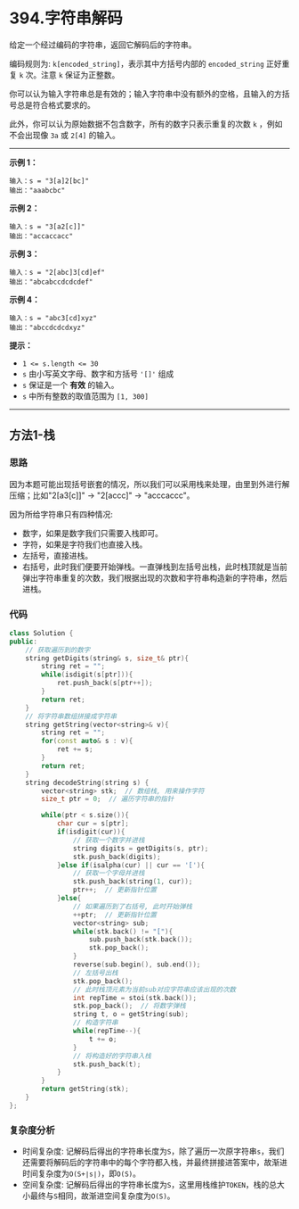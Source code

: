 # 394.字符串解码

给定一个经过编码的字符串，返回它解码后的字符串。

编码规则为: `k[encoded_string]`，表示其中方括号内部的 `encoded_string` 正好重复 `k` 次。注意 `k` 保证为正整数。

你可以认为输入字符串总是有效的；输入字符串中没有额外的空格，且输入的方括号总是符合格式要求的。

此外，你可以认为原始数据不包含数字，所有的数字只表示重复的次数 `k` ，例如不会出现像 `3a` 或 `2[4]` 的输入。

------

**示例 1：**

```
输入：s = "3[a]2[bc]"
输出："aaabcbc"
```

**示例 2：**

```
输入：s = "3[a2[c]]"
输出："accaccacc"
```

**示例 3：**

```
输入：s = "2[abc]3[cd]ef"
输出："abcabccdcdcdef"
```

**示例 4：**

```
输入：s = "abc3[cd]xyz"
输出："abccdcdcdxyz"
```

**提示：**

- `1 <= s.length <= 30`
- `s` 由小写英文字母、数字和方括号 `'[]'` 组成
- `s` 保证是一个 **有效** 的输入。
- `s` 中所有整数的取值范围为 `[1, 300]` 

------



## 方法1-栈



### 思路

因为本题可能出现括号嵌套的情况，所以我们可以采用栈来处理，由里到外进行解压缩；比如"2[a3[c]]" -> "2[accc]" -> "acccaccc"。

因为所给字符串只有四种情况:

- 数字，如果是数字我们只需要入栈即可。
- 字符，如果是字符我们也直接入栈。
- 左括号，直接进栈。
- 右括号，此时我们便要开始弹栈。一直弹栈到左括号出栈，此时栈顶就是当前弹出字符串重复的次数，我们根据出现的次数和字符串构造新的字符串，然后进栈。

### 代码

```C++
class Solution {
public:
    // 获取遍历到的数字
    string getDigits(string& s, size_t& ptr){
        string ret = "";
        while(isdigit(s[ptr])){
            ret.push_back(s[ptr++]);
        }
        return ret;
    }
    // 将字符串数组拼接成字符串
    string getString(vector<string>& v){
        string ret = "";
        for(const auto& s : v){
            ret += s;
        }
        return ret;
    }
    string decodeString(string s) {
        vector<string> stk;  // 数组栈, 用来操作字符
        size_t ptr = 0;  // 遍历字符串的指针

        while(ptr < s.size()){
            char cur = s[ptr];
            if(isdigit(cur)){
                // 获取一个数字并进栈
                string digits = getDigits(s, ptr);
                stk.push_back(digits);
            }else if(isalpha(cur) || cur == '['){
                // 获取一个字母并进栈
                stk.push_back(string(1, cur));
                ptr++;  // 更新指针位置
            }else{
                // 如果遍历到了右括号, 此时开始弹栈
                ++ptr;  // 更新指针位置
                vector<string> sub;
                while(stk.back() != "["){
                    sub.push_back(stk.back());
                    stk.pop_back();
                }
                reverse(sub.begin(), sub.end());
                // 左括号出栈
                stk.pop_back();
                // 此时栈顶元素为当前sub对应字符串应该出现的次数
                int repTime = stoi(stk.back());
                stk.pop_back();  // 将数字弹栈
                string t, o = getString(sub);
                // 构造字符串
                while(repTime--){
                    t += o;
                }
                // 将构造好的字符串入栈
                stk.push_back(t);
            }
        }
        return getString(stk);
    }
};
```

### 复杂度分析

- 时间复杂度: 记解码后得出的字符串长度为`S`，除了遍历一次原字符串`s`，我们还需要将解码后的字符串中的每个字符都入栈，并最终拼接进答案中，故渐进时间复杂度为`O(S+∣s∣)`，即`O(S)`。
- 空间复杂度: 记解码后得出的字符串长度为`S`，这里用栈维护`TOKEN`，栈的总大小最终与`S`相同，故渐进空间复杂度为`O(S)`。



